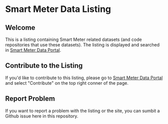 # Smart Meter Data Listing

## Welcome

This is a listing containing Smart Meter related datasets (and code repositories that use these datasets). The listing is displayed and searched in [Smart Meter Data Portal]().

## Contribute to the Listing

If you'd like to contribute to this listing, please go to [Smart Meter Data Portal]() and select "Contribute" on the top right conner of the page.

## Report Problem

If you want to report a problem with the listing or the site, you can sumbit a Github issue here in this repository.